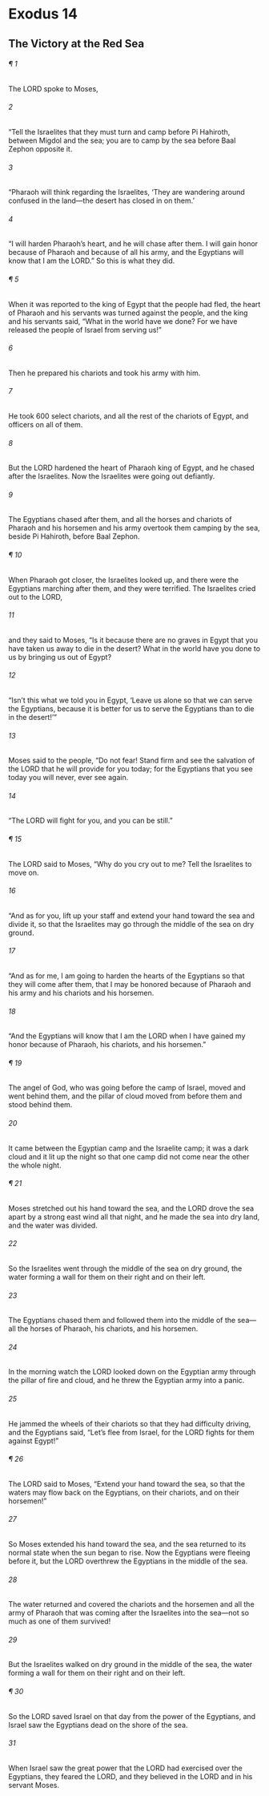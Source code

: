 # Exodus 14
## The Victory at the Red Sea
###### ¶ 1
The LORD spoke to Moses,
###### 2
“Tell the Israelites that they must turn and camp before Pi Hahiroth, between Migdol and the sea; you are to camp by the sea before Baal Zephon opposite it.
###### 3
“Pharaoh will think regarding the Israelites, ‘They are wandering around confused in the land—the desert has closed in on them.’
###### 4
“I will harden Pharaoh’s heart, and he will chase after them. I will gain honor because of Pharaoh and because of all his army, and the Egyptians will know that I am the LORD.” So this is what they did.
###### ¶ 5
When it was reported to the king of Egypt that the people had fled, the heart of Pharaoh and his servants was turned against the people, and the king and his servants said, “What in the world have we done? For we have released the people of Israel from serving us!”
###### 6
Then he prepared his chariots and took his army with him.
###### 7
He took 600 select chariots, and all the rest of the chariots of Egypt, and officers on all of them.
###### 8
But the LORD hardened the heart of Pharaoh king of Egypt, and he chased after the Israelites. Now the Israelites were going out defiantly.
###### 9
The Egyptians chased after them, and all the horses and chariots of Pharaoh and his horsemen and his army overtook them camping by the sea, beside Pi Hahiroth, before Baal Zephon.
###### ¶ 10
When Pharaoh got closer, the Israelites looked up, and there were the Egyptians marching after them, and they were terrified. The Israelites cried out to the LORD,
###### 11
and they said to Moses, “Is it because there are no graves in Egypt that you have taken us away to die in the desert? What in the world have you done to us by bringing us out of Egypt?
###### 12
“Isn’t this what we told you in Egypt, ‘Leave us alone so that we can serve the Egyptians, because it is better for us to serve the Egyptians than to die in the desert!’”
###### 13
Moses said to the people, “Do not fear! Stand firm and see the salvation of the LORD that he will provide for you today; for the Egyptians that you see today you will never, ever see again.
###### 14
“The LORD will fight for you, and you can be still.”
###### ¶ 15
The LORD said to Moses, “Why do you cry out to me? Tell the Israelites to move on.
###### 16
“And as for you, lift up your staff and extend your hand toward the sea and divide it, so that the Israelites may go through the middle of the sea on dry ground.
###### 17
“And as for me, I am going to harden the hearts of the Egyptians so that they will come after them, that I may be honored because of Pharaoh and his army and his chariots and his horsemen.
###### 18
“And the Egyptians will know that I am the LORD when I have gained my honor because of Pharaoh, his chariots, and his horsemen.”
###### ¶ 19
The angel of God, who was going before the camp of Israel, moved and went behind them, and the pillar of cloud moved from before them and stood behind them.
###### 20
It came between the Egyptian camp and the Israelite camp; it was a dark cloud and it lit up the night so that one camp did not come near the other the whole night.
###### ¶ 21
Moses stretched out his hand toward the sea, and the LORD drove the sea apart by a strong east wind all that night, and he made the sea into dry land, and the water was divided.
###### 22
So the Israelites went through the middle of the sea on dry ground, the water forming a wall for them on their right and on their left.
###### 23
The Egyptians chased them and followed them into the middle of the sea—all the horses of Pharaoh, his chariots, and his horsemen.
###### 24
In the morning watch the LORD looked down on the Egyptian army through the pillar of fire and cloud, and he threw the Egyptian army into a panic.
###### 25
He jammed the wheels of their chariots so that they had difficulty driving, and the Egyptians said, “Let’s flee from Israel, for the LORD fights for them against Egypt!”
###### ¶ 26
The LORD said to Moses, “Extend your hand toward the sea, so that the waters may flow back on the Egyptians, on their chariots, and on their horsemen!”
###### 27
So Moses extended his hand toward the sea, and the sea returned to its normal state when the sun began to rise. Now the Egyptians were fleeing before it, but the LORD overthrew the Egyptians in the middle of the sea.
###### 28
The water returned and covered the chariots and the horsemen and all the army of Pharaoh that was coming after the Israelites into the sea—not so much as one of them survived!
###### 29
But the Israelites walked on dry ground in the middle of the sea, the water forming a wall for them on their right and on their left.
###### ¶ 30
So the LORD saved Israel on that day from the power of the Egyptians, and Israel saw the Egyptians dead on the shore of the sea.
###### 31
When Israel saw the great power that the LORD had exercised over the Egyptians, they feared the LORD, and they believed in the LORD and in his servant Moses.
